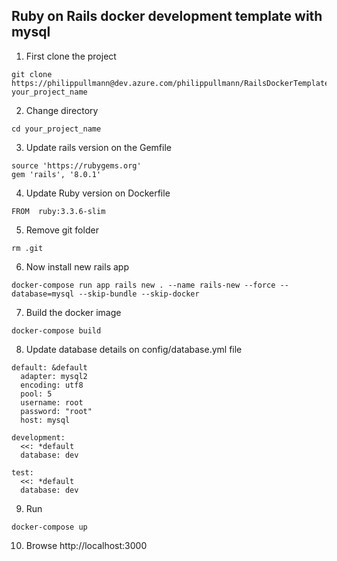 ## Ruby on Rails docker development template with mysql

1. First clone the project
```
git clone https://philippullmann@dev.azure.com/philippullmann/RailsDockerTemplate/_git/RailsDockerTemplate your_project_name
```

2. Change directory
```
cd your_project_name
```

3. Update rails version on the Gemfile
```
source 'https://rubygems.org'
gem 'rails', '8.0.1'
```

4. Update Ruby version on Dockerfile
```
FROM  ruby:3.3.6-slim
```

5. Remove git folder
```
rm .git
```

6. Now install new rails app
```
docker-compose run app rails new . --name rails-new --force --database=mysql --skip-bundle --skip-docker
```

7. Build the docker image
```
docker-compose build
```

8. Update database details on config/database.yml file
```
default: &default
  adapter: mysql2
  encoding: utf8
  pool: 5
  username: root
  password: "root"
  host: mysql

development:
  <<: *default
  database: dev

test:
  <<: *default
  database: dev
```

9. Run
```
docker-compose up
```

10. Browse http://localhost:3000
